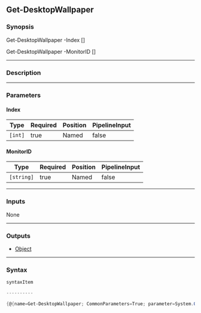 Get-DesktopWallpaper
--------------------




### Synopsis

Get-DesktopWallpaper -Index <int> [<CommonParameters>]

Get-DesktopWallpaper -MonitorID <string> [<CommonParameters>]




---


### Description


---


### Parameters
#### **Index**




|Type   |Required|Position|PipelineInput|
|-------|--------|--------|-------------|
|`[int]`|true    |Named   |false        |



#### **MonitorID**




|Type      |Required|Position|PipelineInput|
|----------|--------|--------|-------------|
|`[string]`|true    |Named   |false        |





---


### Inputs
None




---


### Outputs
* [Object](https://learn.microsoft.com/en-us/dotnet/api/System.Object)






---


### Syntax
```PowerShell
syntaxItem
```
```PowerShell
----------
```
```PowerShell
{@{name=Get-DesktopWallpaper; CommonParameters=True; parameter=System.Object[]}, @{name=Get-DesktopWallpaper; CommonParameters=True; parameter=System.Object[]}}
```
